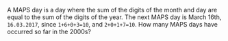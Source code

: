 A MAPS day is a day where the sum of the digits of the month and day are equal to the sum of the digits of the year. The next MAPS day is March 16th, `16.03.2017`, since `1+6+0+3=10`, and `2+0+1+7=10`. How many MAPS days have occurred so far in the 2000s?
